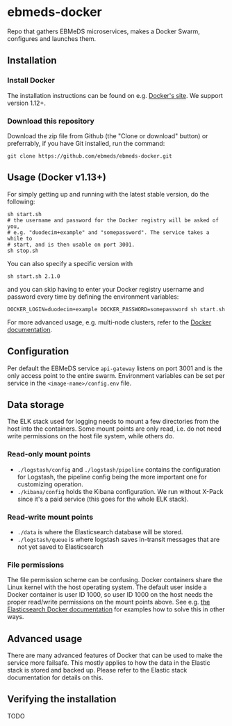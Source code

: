 # ebmeds-docker
Repo that gathers EBMeDS microservices, makes a Docker Swarm, configures and launches them.

## Installation

### Install Docker
The installation instructions can be found on e.g. [Docker's site](https://www.docker.com). We support version 1.12+.

### Download this repository
Download the zip file from Github (the "Clone or download" button) or preferrably, if you have Git installed, run the command:

```
git clone https://github.com/ebmeds/ebmeds-docker.git
```

## Usage (Docker v1.13+)
For simply getting up and running with the latest stable version, do the following:

```
sh start.sh
# the username and password for the Docker registry will be asked of you,
# e.g. "duodecim+example" and "somepassword". The service takes a while to
# start, and is then usable on port 3001.
sh stop.sh
```

You can also specify a specific version with

```
sh start.sh 2.1.0
```

and you can skip having to enter your Docker registry username and password every time by defining the environment variables:

```
DOCKER_LOGIN=duodecim+example DOCKER_PASSWORD=somepassword sh start.sh
```

For more advanced usage, e.g. multi-node clusters, refer to the [Docker documentation](https://docs.docker.com/).


## Configuration

Per default the EBMeDS service `api-gateway` listens on port 3001 and is the only access point to the entire swarm. Environment variables can be set per service in the `<image-name>/config.env` file.

## Data storage

The ELK stack used for logging needs to mount a few directories from the host into the containers. Some mount points are only read, i.e. do not need write permissions on the host file system, while others do.

### Read-only mount points

* `./logstash/config` and `./logstash/pipeline` contains the configuration for Logstash, the pipeline config being the more important one for customizing operation.
* `./kibana/config` holds the Kibana configuration. We run without X-Pack since it's a paid service (this goes for the whole ELK stack).

### Read-write mount points

* `./data` is where the Elasticsearch database will be stored.
* `./logstash/queue` is where logstash saves in-transit messages that are not yet saved to Elasticsearch

### File permissions

The file permission scheme can be confusing. Docker containers share the Linux kernel with the host operating system. The default user inside a Docker container is user ID 1000, so user ID 1000 on the host needs the proper read/write permissions on the mount points above. See e.g. [the Elasticsearch Docker documentation](https://www.elastic.co/guide/en/elasticsearch/reference/current/docker.html) for examples how to solve this in other ways.

## Advanced usage

There are many advanced features of Docker that can be used to make the service more failsafe. This mostly applies to how the data in the Elastic stack is stored and backed up. Please refer to the Elastic stack documentation for details on this.

## Verifying the installation

TODO